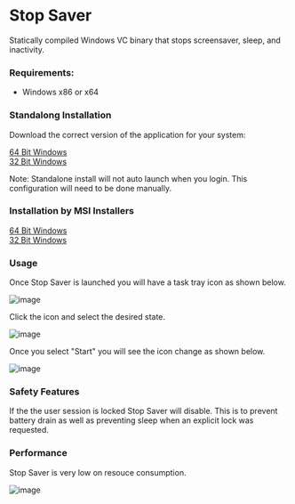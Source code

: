 # Stop Saver

Statically compiled Windows VC binary that stops screensaver, sleep, and inactivity.  

### Requirements:

* Windows x86 or x64

### Standalong Installation

Download the correct version of the application for your system:

[64 Bit Windows](./Standalone/x64/StopSaver.exe)  
[32 Bit Windows](./Standalone/Win32)

Note: Standalone install will not auto launch when you login. This configuration will need to be done manually.

### Installation by MSI Installers

[64 Bit Windows](./Installers/x64)  
[32 Bit Windows](./Installers/Win32)

### Usage

Once Stop Saver is launched you will have a task tray icon as shown below.

![image](https://github.com/user-attachments/assets/3cb5e3b9-0ddb-4cd6-8710-63eea2c86eef)

Click the icon and select the desired state. 

![image](https://github.com/user-attachments/assets/254c01fb-a4ca-4505-a72c-2f67447fef70)

Once you select "Start" you will see the icon change as shown below.

![image](https://github.com/user-attachments/assets/cc75e46f-3e50-4412-accc-987131e3d1e6)

### Safety Features

If the the user session is locked Stop Saver will disable. This is to prevent battery drain as well as preventing sleep when an explicit lock was requested. 

### Performance

Stop Saver is very low on resouce consumption.

![image](https://github.com/user-attachments/assets/13173b5e-dee3-4863-95da-4dcf1c9a439f)

